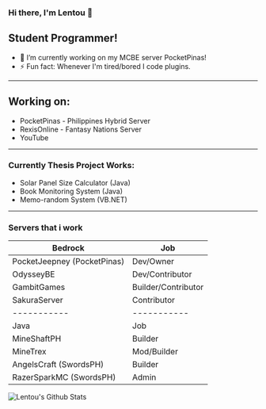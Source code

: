 ### Hi there, I'm Lentou 👋

## Student Programmer!
- 🔭 I’m currently working on my MCBE server PocketPinas!
- ⚡ Fun fact: Whenever I'm tired/bored I code plugins.

---
## Working on:
- PocketPinas - Philippines Hybrid Server
- RexisOnline - Fantasy Nations Server
- YouTube

---
### Currently Thesis Project Works:
- Solar Panel Size Calculator (Java)
- Book Monitoring System (Java)
- Memo-random System (VB.NET)

---
### Servers that i work
| Bedrock | Job |
| ----------- | ----------- |
| PocketJeepney (PocketPinas)  | Dev/Owner |
| OdysseyBE | Dev/Contributor |
| GambitGames | Builder/Contributor |
| SakuraServer | Contributor |
| ----------- | ----------- |
| Java | Job |
| MineShaftPH | Builder |
| MineTrex | Mod/Builder |
| AngelsCraft (SwordsPH) | Builder |
| RazerSparkMC (SwordsPH) | Admin |

<img align="left" alt="Lentou's Github Stats" src="https://github-readme-stats.codestackr.vercel.app/api?username=Lentou&show_icons=true&hide_border=false" />
